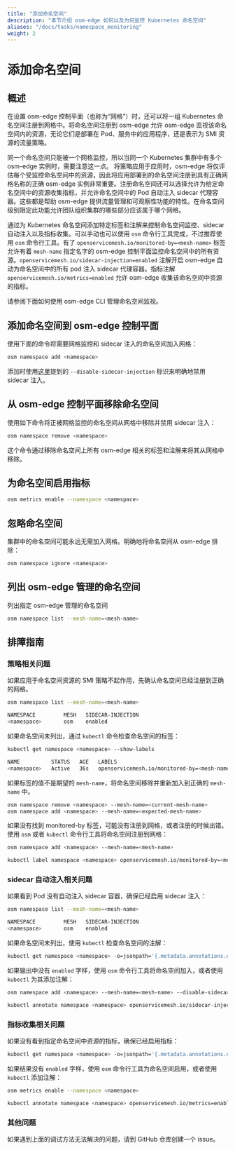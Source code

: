 ```yaml
---
title: "添加命名空间"
description: "本节介绍 osm-edge 如何以及为何监控 Kubernetes 命名空间"
aliases: "/docs/tasks/namespace_monitoring"
weight: 2
---
```


# 添加命名空间

## 概述

在设置 osm-edge 控制平面（也称为“网格”）时，还可以将一组 Kubernetes 命名空间注册到网格中。将命名空间注册到 osm-edge 允许 osm-edge 监视该命名空间内的资源，无论它们是部署在 Pod、服务中的应用程序，还是表示为 SMI 资源的流量策略。

同一个命名空间只能被一个网格监控，所以当同一个 Kubernetes 集群中有多个 osm-edge 实例时，需要注意这一点。 将策略应用于应用时，osm-edge 将仅评估每个受监控命名空间中的资源，因此将应用部署到的命名空间注册到具有正确网格名称的正确 osm-edge 实例非常重要。注册命名空间还可以选择允许为给定命名空间中的资源收集指标，并允许命名空间中的 Pod 自动注入 sidecar 代理容器。这些都是帮助 osm-edge 提供流量管理和可观察性功能的特性。在命名空间级别限定此功能允许团队组织集群的哪些部分应该属于哪个网格。

通过为 Kubernetes 命名空间添加特定标签和注解来控制命名空间监控、sidecar 自动注入以及指标收集。可以手动也可以使用 `osm` 命令行工具完成，不过推荐使用 `osm` 命令行工具。有了 `openservicemesh.io/monitored-by=<mesh-name>` 标签允许有着 `mesh-name` 指定名字的 osm-edge 控制平面监控命名空间中的所有资源。`openservicemesh.io/sidecar-injection=enabled` 注解开启 osm-edge 自动为命名空间中的所有 pod 注入 sidecar 代理容器。指标注解 `openservicemesh.io/metrics=enabled` 允许 osm-edge 收集该命名空间中资源的指标。

请参阅下面如何使用 osm-edge CLI 管理命名空间监视。

## 添加命名空间到 osm-edge 控制平面

使用下面的命令将需要网格监控和 sidecar 注入的命名空间加入网格：

```bash
osm namespace add <namespace>
```

添加时使用[这里](/docs/guides/app_onboarding/sidecar_injection/#explicitly-disabling-automatic-sidecar-injection-on-namespaces)提到的 `--disable-sidecar-injection` 标识来明确地禁用 sidecar 注入。

## 从 osm-edge 控制平面移除命名空间

使用如下命令将正被网格监控的命名空间从网格中移除并禁用 sidecar 注入：

```bash
osm namespace remove <namespace>
```

这个命令通过移除命名空间上所有 osm-edge 相关的标签和注解来将其从网格中移除。

## 为命名空间启用指标

```bash
osm metrics enable --namespace <namespace>
```

## 忽略命名空间

集群中的命名空间可能永远无需加入网格。明确地将命名空间从 osm-edge 排除：

```bash
osm namespace ignore <namespace>
```

## 列出 osm-edge 管理的命名空间

列出指定 osm-edge 管理的命名空间

```bash
osm namespace list --mesh-name=<mesh-name>
```

## 排障指南

### 策略相关问题

如果应用于命名空间资源的 SMI 策略不起作用，先确认命名空间已经注册到正确的网格。

```bash
osm namespace list --mesh-name=<mesh-name>

NAMESPACE         MESH   SIDECAR-INJECTION
<namespace>       osm    enabled
```

如果命名空间未列出，通过 `kubectl` 命令检查命名空间的标签：

```bash
kubectl get namespace <namespace> --show-labels

NAME          STATUS   AGE   LABELS
<namespace>   Active   36s   openservicemesh.io/monitored-by=<mesh-name>
```

如果标签的值不是期望的 `mesh-name`，将命名空间移除并重新加入到正确的 `mesh-name` 中。

```bash
osm namespace remove <namespace> --mesh-name=<current-mesh-name>
osm namespace add <namespace> --mesh-name=<expected-mesh-name>
```

如果没有找到 monitored-by 标签，可能没有注册到网格，或者注册的时候出错。
使用 `osm` 或者 `kubectl` 命令行工具将命名空间注册到网格：

```bash
osm namespace add <namespace> --mesh-name=<mesh-name>
```

```bash
kubectl label namespace <namespace> openservicemesh.io/monitored-by=<mesh-name>
```

### sidecar 自动注入相关问题

如果看到 Pod 没有自动注入 sidecar 容器，确保已经启用 sidecar 注入：

```bash
osm namespace list --mesh-name=<mesh-name>

NAMESPACE         MESH   SIDECAR-INJECTION
<namespace>       osm    enabled
```

如果命名空间未列出，使用 `kubectl` 检查命名空间的注解：

```bash
kubectl get namespace <namespace> -o=jsonpath='{.metadata.annotations.openservicemesh\.io\/sidecar-injection}'
```

如果输出中没有 `enabled` 字样，使用 `osm` 命令行工具将命名空间加入，或者使用 `kubectl` 为其添加注解：

```bash
osm namespace add <namespace> --mesh-name=<mesh-name> --disable-sidecar-injection=false
```

```bash
kubectl annotate namespace <namespace> openservicemesh.io/sidecar-injection=enabled --overwrite
```

### 指标收集相关问题

如果没有看到指定命名空间中资源的指标，确保已经启用指标：

```bash
kubectl get namespace <namespace> -o=jsonpath='{.metadata.annotations.openservicemesh\.io\/metrics}'
```

如果结果没有 `enabled` 字样，使用 `osm` 命令行工具为命名空间启用，或者使用 `kubectl` 添加注解：

```bash
osm metrics enable --namespace <namespace>
```

```bash
kubectl annotate namespace <namespace> openservicemesh.io/metrics=enabled --overwrite
```

### 其他问题

如果遇到上面的调试方法无法解决的问题，请到 GitHub 仓库创建一个 issue。
